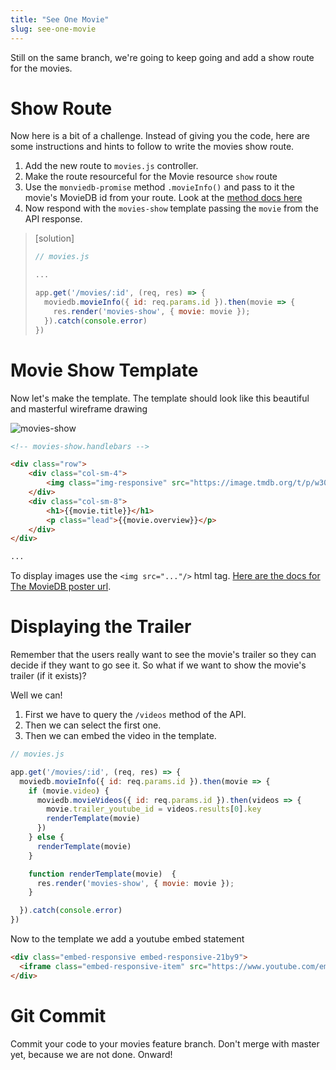 ```yaml
---
title: "See One Movie"
slug: see-one-movie
---
```


Still on the same branch, we're going to keep going and add a show route for the movies.

# Show Route

Now here is a bit of a challenge. Instead of giving you the code, here are some instructions and hints to follow to write the movies show route.

1. Add the new route to `movies.js` controller.
1. Make the route resourceful for the Movie resource `show` route
1. Use the `monviedb-promise` method `.movieInfo()` and pass to it the movie's MovieDB id from your route. Look at the [method docs here](https://developers.themoviedb.org/3/movies/get-movie-details)
1. Now respond with the `movies-show` template passing the `movie` from the API response.

> [solution]
>
> ```js
> // movies.js
>
> ...
>
> app.get('/movies/:id', (req, res) => {
>   moviedb.movieInfo({ id: req.params.id }).then(movie => {
>     res.render('movies-show', { movie: movie });
>   }).catch(console.error)
> })
> ```
>

# Movie Show Template

Now let's make the template. The template should look like this beautiful and masterful wireframe drawing

![movies-show](assets/movies-show.png)

```html
<!-- movies-show.handlebars -->

<div class="row">
    <div class="col-sm-4">
        <img class="img-responsive" src="https://image.tmdb.org/t/p/w300{{movie.poster_path}}"/>
    </div>
    <div class="col-sm-8">
        <h1>{{movie.title}}</h1>
        <p class="lead">{{movie.overview}}</p>
    </div>
</div>

...
```

To display images use the `<img src="..."/>` html tag. [Here are the docs for The MovieDB poster url](https://themoviedb.docs.apiary.io/#reference/account/get?console=1).

# Displaying the Trailer

Remember that the users really want to see the movie's trailer so they can decide if they want to go see it. So what if we want to show the movie's trailer (if it exists)?

Well we can!

1. First we have to query the `/videos` method of the API.
1. Then we can select the first one.
1. Then we can embed the video in the template.

```js
// movies.js

app.get('/movies/:id', (req, res) => {
  moviedb.movieInfo({ id: req.params.id }).then(movie => {
    if (movie.video) {
      moviedb.movieVideos({ id: req.params.id }).then(videos => {
        movie.trailer_youtube_id = videos.results[0].key
        renderTemplate(movie)
      })
    } else {
      renderTemplate(movie)
    }

    function renderTemplate(movie)  {
      res.render('movies-show', { movie: movie });
    }

  }).catch(console.error)
})
```

Now to the template we add a youtube embed statement

```html
<div class="embed-responsive embed-responsive-21by9">
  <iframe class="embed-responsive-item" src="https://www.youtube.com/embed/{{movie.trailer_youtube_id}}?rel=0"></iframe>
</div>
```

# Git Commit

Commit your code to your movies feature branch. Don't merge with master yet, because we are not done. Onward!
